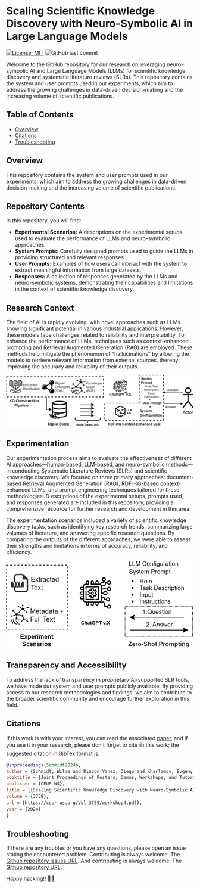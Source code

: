 # Scaling Scientific Knowledge Discovery with Neuro-Symbolic AI in Large Language Models

[![License: MIT](https://img.shields.io/badge/License-MIT-yellow.svg)](https://opensource.org/licenses/MIT)
![GitHub last commit](https://img.shields.io/github/last-commit/d1egoprog/KG-SLR4LLM)

Welcome to the GitHub repository for our research on leveraging neuro-symbolic AI and Large Language Models (LLMs) for scientific knowledge discovery and systematic literature reviews (SLRs). This repository contains the system and user prompts used in our experiments, which aim to address the growing challenges in data-driven decision-making and the increasing volume of scientific publications.

## Table of Contents
  - [Overview](#overview)
  - [Citations](#citations)
  - [Troubleshooting](#troubleshooting)

## Overview

This repository contains the system and user prompts used in our experiments, which aim to address the growing challenges in data-driven decision-making and the increasing volume of scientific publications.

## Repository Contents

In this repository, you will find:

* **Experimental Scenarios:** A descriptions on the experimental setups used to evaluate the performance of LLMs and neuro-symbolic approaches.
* **System Prompts:** Carefully designed prompts used to guide the LLMs in providing structured and relevant responses.
* **User Prompts:** Examples of how users can interact with the system to extract meaningful information from large datasets.
* **Responses:** A collection of responses generated by the LLMs and neuro-symbolic systems, demonstrating their capabilities and limitations in the context of scientific knowledge discovery.

## Research Context

The field of AI is rapidly evolving, with novel approaches such as LLMs showing significant potential in various industrial applications. However, these models face challenges related to reliability and interpretability. To enhance the performance of LLMs, techniques such as context-enhanced prompting and Retrieval Augmented Generation (RAG) are employed. These methods help mitigate the phenomenon of "hallucinations" by allowing the models to retrieve relevant information from external sources, thereby improving the accuracy and reliability of their outputs.

<p align="center">
  <img src="./images/Arch.v2.png" alt="Experimentation Scenario"/>
</p>

## Experimentation

Our experimentation process aims to evaluate the effectiveness of different AI approaches—human-based, LLM-based, and neuro-symbolic methods—in conducting Systematic Literature Reviews (SLRs) and scientific knowledge discovery. We focused on three primary approaches: document-based Retrieval Augmented Generation (RAG), RDF-KG-based context-enhanced LLMs, and prompt engineering techniques tailored for these methodologies. D escriptions of the experimental setups, prompts used, and responses generated are included in this repository, providing a comprehensive resource for further research and development in this area.

The experimentation scenarios included a variety of scientific knowledge discovery tasks, such as identifying key research trends, summarizing large volumes of literature, and answering specific research questions. By comparing the outputs of the different approaches, we were able to assess their strengths and limitations in terms of accuracy, reliability, and efficiency. 

<p align="center">
  <img src="./images/Experiments.v4.png" alt="Experimentation Scenario"/>
</p>


## Transparency and Accessibility

To address the lack of transparency in proprietary AI-supported SLR tools, we have made our system and user prompts publicly available. By providing access to our research methodologies and findings, we aim to contribute to the broader scientific community and encourage further exploration in this field.

## Citations 

If this work is with your interest, you can read the associated [paper](https://ceur-ws.org/Vol-3759/workshop4.pdf), and if you use it in your research, please don't forget to cite 👍 this work; the suggested citation in BibTex format is:

``` BibTex
@inproceedings{Schmidt2024b,
author = {Schmidt, Wilma and Rincon-Yanez, Diego and Kharlamov, Evgeny and Paschke, Adrian},
booktitle = {Joint Proceedings of Posters, Demos, Workshops, and Tutorials of the 20th International Conference on Semantic Systems co-located with 20th International Conference on Semantic Systems (SEMANTiCS 2024)},
publisher = {CEUR-WS},
title = {{Scaling Scientific Knowledge Discovery with Neuro-Symbolic AI and Large Language Models}},
volume = {3759},
url = {https://ceur-ws.org/Vol-3759/workshop4.pdf},
year = {2024}
}
```

## Troubleshooting

If there are any troubles or you have any questions, please open an issue stating the encountered problem. Contributing is always welcome. The [Github repository Issues URL](https://github.com/d1egoprog/KG-SLR4LLM/issues).  And contributing is always welcome. The [Github repository URL](https://github.com/d1egoprog/KG-SLR4LLM).


Happy hacking!! 🖖🖖.
